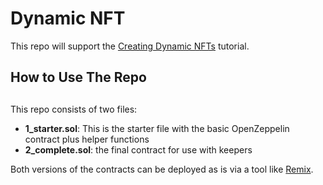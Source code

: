 # Dynamic NFT #
This repo will support the [Creating Dynamic NFTs](https://www.youtube.com/watch?v=E7Rm1LUKhj4) tutorial.  

## How to Use The Repo    
##         
This repo consists of two files:
- **1_starter.sol**: This is the starter file with the basic OpenZeppelin contract plus helper functions 
- **2_complete.sol**: the final contract for use with keepers

Both versions of the contracts can be deployed as is via a tool like [Remix](https://remix.ethereum.org/).
 
